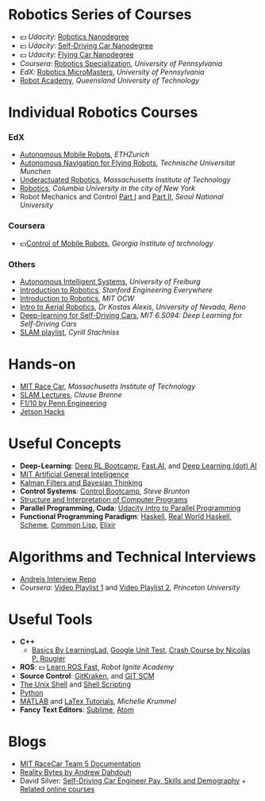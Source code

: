 # Robotics Series of Courses

- :dollar: _Udacity_: [Robotics Nanodegree][1]
- :dollar: _Udacity_: [Self-Driving Car Nanodegree][2]
- :dollar: _Udacity_: [Flying Car Nanodegree](https://www.udacity.com/course/flying-car-nanodegree--nd787)
- _Coursera_: [Robotics Specialization][3], _University of Pennsylvania_
- _EdX_: [Robotics MicroMasters][4], _University of Pennsylvania_
- [Robot Academy][5], _Queensland University of Technology_

# Individual Robotics Courses

### EdX
- [Autonomous Mobile Robots][21], _ETHZurich_
- [Autonomous Navigation for Flying Robots][22], _Technische Universitat Munchen_
- [Underactuated Robotics][23], _Massachusetts Institute of Technology_
- [Robotics][24], _Columbia University in the city of New York_
- Robot Mechanics and Control [Part I][25] and [Part II][26], _Seoul National University_

### Coursera
- :dollar:[Control of Mobile Robots][27], _Georgia Institute of technology_

### Others
- [Autonomous Intelligent Systems][28], _University of Freiburg_
- [Introduction to Robotics][31], _Stanford Engineering Everywhere_
- [Introduction to Robotics][33], _MIT OCW_
- [Intro to Aerial Robotics][43], _Dr Kostas Alexis, University of Nevada, Reno_
- [Deep-learning for Self-Driving Cars][48], _MIT 6.S094: Deep Learning for Self-Driving Cars_
- [SLAM playlist][62], _Cyrill Stachniss_

# Hands-on 
- [MIT Race Car][29], _Massachusetts Institute of Technology_
- [SLAM Lectures][30], _Clause Brenne_
- [F1/10 by Penn Engineering ][59]
- [Jetson Hacks][60]

# Useful Concepts
- **Deep-Learning**: [Deep RL Bootcamp][49], [Fast.AI][58], and [Deep Learning (dot) AI][50]
- [MIT Artificial General Intelligence][61]
- [Kalman Filters and Bayesian Thinking][55]
- **Control Systems**: [Control Bootcamp][19], _Steve Brunton_
- [Structure and Interpretation of Computer Programs][39]
- **Parallel Programming, Cuda**: [Udacity Intro to Parallel Programming][37]
- **Functional Programming Paradigm**: [Haskell][45], [Real World Haskell][47], [Scheme][44], [Common Lisp][46], [Elixir ][16]

# Algorithms and Technical Interviews
- [Andreis Interview Repo][51]
- _Coursera_: [Video Playlist 1][9] and [Video Playlist 2][10], _Princeton University_

# Useful Tools

- **C++**
  * [Basics By LearningLad][11], [Google Unit Test][13], [Crash Course by 	Nicolas P. Rougier][52]
- **ROS**: :dollar: [Learn ROS Fast][14], _Robot Ignite Academy_
- **Source Control**: [GitKraken][15], and [GIT SCM][42]
- [The Unix Shell][57] and [Shell Scripting][56]
- [Python][53]
- [MATLAB][54] and [LaTex Tutorials][32], _Michelle Krummel_
- **Fancy Text Editors**: [Sublime](https://www.sublimetext.com/), [Atom](atom.io)

# Blogs 
- [MIT RaceCar Team 5 Documentation](https://mit-racecar.github.io/6.141-spring-2016-team-5-documentation/)
- [Reality Bytes by Andrew Dahdouh](https://realitybytes.blog/)
- David Silver: [Self-Driving Car Engineer Pay, Skills and Demography][40] +  [Related online courses][41]
  
[1]: https://www.udacity.com/robotics
[2]: https://www.udacity.com/drive
[3]: https://www.coursera.org/specializations/robotics
[4]: https://www.edx.org/micromasters/pennx-robotics
[5]: http://robotacademy.net.au
[6]: https://www.coursera.org/specializations/algorithms
[7]: https://www.coursera.org/learn/algorithms-part1
[8]: https://www.coursera.org/learn/algorithms-part2
[9]: https://www.youtube.com/watch?v=8mYfZeHtdNc&list=PLxc4gS-_A5VDXUIOPkJkwQKYiT2T1t0I8
[10]: https://www.youtube.com/watch?v=zDUo8HTFwLo&list=PLxc4gS-_A5VDvP_9W8JJ04zk6m1qTolzG
[11]: https://www.youtube.com/watch?v=3fwKlU9AwSY&list=PLfVsf4Bjg79Cu5MYkyJ-u4SyQmMhFeC1C
[12]: http://shop.oreilly.com/product/0636920049814.do
[13]: https://github.com/google/googletest/blob/master/googletest/docs/Primer.md
[14]: http://www.theconstructsim.com/construct-learn-develop-robots-using-ros/robotigniteacademy_learnros/
[15]: https://www.youtube.com/channel/UCp06FAzrFalo3txskS1gCfA/playlists
[16]: https://elixir-lang.org/learning.html
[17]: https://www.udemy.com/elixir-for-beginners/
[18]: https://www.udemy.com/the-complete-elixir-and-phoenix-bootcamp-and-tutorial/
[19]: https://youtu.be/Pi7l8mMjYVE?list=PLMrJAkhIeNNR20Mz-VpzgfQs5zrYi085m
[20]: https://www.edx.org/course/analytics-edge-mitx-15-071x-3
[21]: https://www.edx.org/course/autonomous-mobile-robots-ethx-amrx-2
[22]: https://www.edx.org/course/autonomous-navigation-flying-robots-tumx-autonavx-0
[23]: https://www.edx.org/course/underactuated-robotics-mitx-6-832x-0
[24]: https://www.edx.org/course/robotics-columbiax-csmm-103x#!
[25]: https://www.edx.org/course/robot-mechanics-control-part-i-snux-snu446-345-1x
[26]: https://www.edx.org/course/robot-mechanics-control-part-ii-snux-snu446-345-2x
[27]: https://www.coursera.org/learn/mobile-robot
[28]: http://ais.informatik.uni-freiburg.de/teaching/ss16/robotics/index_en.php
[29]: https://mit-racecar.github.io
[30]: https://www.youtube.com/watch?v=B2qzYCeT9oQ&list=PLpUPoM7Rgzi_7YWn14Va2FODh7LzADBSm
[31]: https://see.stanford.edu/Course/CS223A
[32]: https://www.youtube.com/watch?v=SoDv0qhyysQ&index=1&list=PL1D4EAB31D3EBC449
[33]: https://ocw.mit.edu/courses/mechanical-engineering/2-12-introduction-to-robotics-fall-2005/lecture-notes/
[34]: https://bigmachine.io/products/the-imposters-handbook/
[35]: http://www.redblobgames.com/
[36]: http://leetcode.com 
[37]: https://classroom.udacity.com/courses/cs344]
[38]: https://www.coursera.org/specializations/data-structures-algorithms 
[39]: https://groups.csail.mit.edu/mac/classes/6.001/abelson-sussman-lectures/
[40]: https://medium.com/@paysa/self-driving-car-engineer-deep-dive-89b814f3ff04
[41]: https://medium.com/self-driving-cars/how-to-land-an-autonomous-vehicle-job-coursework-e7acc2bfe740
[42]: https://git-scm.com/book/en/v2
[43]: http://www.kostasalexis.com/introduction-to-aerial-robotics.html
[44]: http://htdp.org/2003-09-26/Book/curriculum.html
[45]: http://learnyouahaskell.com
[46]: http://gigamonkeys.com/book/
[47]: http://book.realworldhaskell.org/read/
[48]: http://selfdrivingcars.mit.edu/
[49]: https://people.eecs.berkeley.edu/~pabbeel/
[50]: https://deeplearning.ai
[51]: https://github.com/andreis/interview
[52]: https://www.labri.fr/perso/nrougier/teaching/c++-crash-course/index.html
[53]: http://docs.python-guide.org/en/latest/intro/learning/
[54]: https://matlabacademy.mathworks.com/
[55]: https://github.com/rlabbe/Kalman-and-Bayesian-Filters-in-Python/
[56]: https://www.shellscript.sh/
[57]: https://swcarpentry.github.io/shell-novice/
[58]: http://www.fast.ai/
[59]: http://f1tenth.org/lectures
[60]: http://www.jetsonhacks.com/
[61]: https://agi.mit.edu/
[62]: https://www.youtube.com/watch?v=V9qQc5X7O0k&list=PLgnQpQtFTOGQECnBvZSV61oxTrkPut-nc

